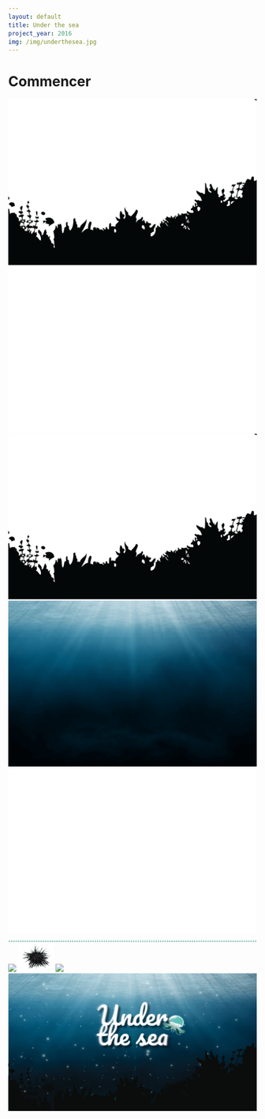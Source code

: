 ```yaml
---
layout: default
title: Under the sea
project_year: 2016
img: /img/underthesea.jpg
---
```


<link rel="stylesheet" href="/css/progress.css" media="screen">

<script src="/js/game.js"></script>




<div class="centeredElement">
  <div class="commencer" id="full"><h1>Commencer</h1></div>
  <canvas id="monCanevas" width="1200" height="800">
  </canvas>

</div>
<div class="nodisplay">
      <img id="arbre" src="/img/arbre.png">
      <img id="montagne" src="/img/montagne.png">
      <img id="montagne2" src="/img/herbe.png">
      <img id="background" src="/img/bck.png">
      <img id="avant" src="/img/avant.png">
      <img id="perso" src="/img/sprite.png">
      <img id="lost" src="/img/lostface.gif">
      <img id ="os" src="/img/os.png ">
      <img id ="catball" src="/img/catball.png ">
      <img id ="the_back" src="/img/underthesea.jpg ">

</div>

  <audio id="audioPlayer" src="/audio/Blown Away.mp3"></audio>

  <audio id="effectclick" src="/audio/7410.mp3"></audio>
  <audio id="effectscore" src="/audio/297.mp3"></audio>
  <audio id="effectrire" src="/audio/299.mp3"></audio>
   <audio id="end" src="/audio/end.mp3"></audio>

